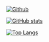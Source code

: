 [![Github](https://img.shields.io/badge/-Github-000?style=flat&logo=Github&logoColor=white)](https://github.com/lceoliu.github.io)

[![GitHub stats](https://github-readme-stats.vercel.app/api?username=Lceoliu&show_icons=true&theme=dracula)](https://github.com/anuraghazra/github-readme-stats)

[![Top Langs](https://github-readme-stats.vercel.app/api/top-langs/?username=Lceoliu&layout=compact)](https://github.com/anuraghazra/github-readme-stats)

